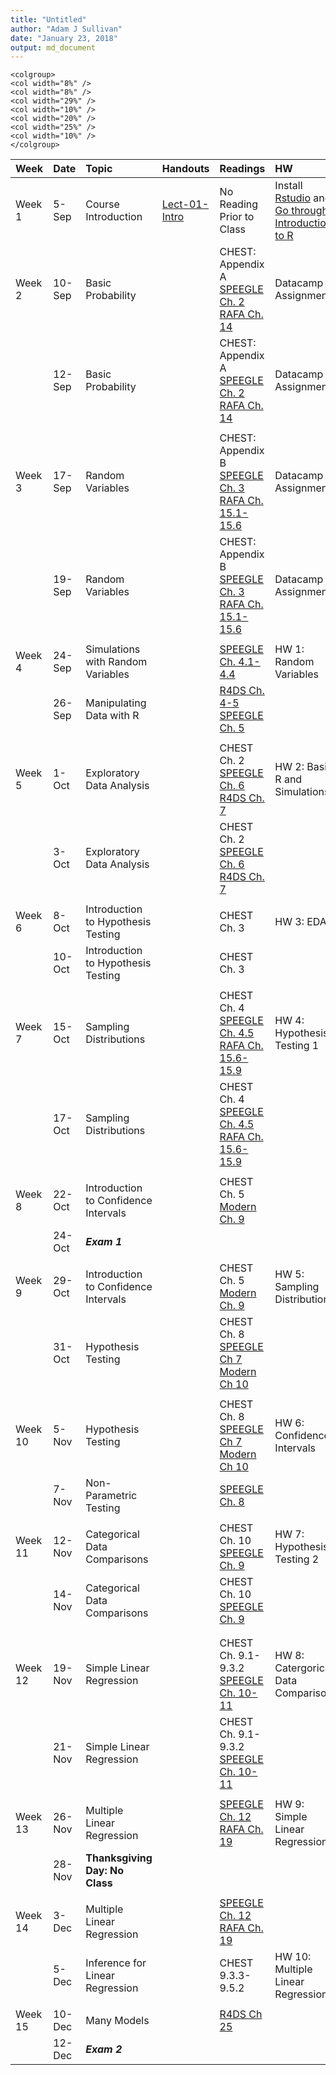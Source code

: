 ```yaml
---
title: "Untitled"
author: "Adam J Sullivan"
date: "January 23, 2018"
output: md_document
---
```


```
<colgroup>
<col width="8%" />
<col width="8%" />
<col width="29%" />
<col width="10%" />
<col width="20%" />
<col width="25%" />
<col width="10%" />
</colgroup>
```




|Week    |Date   |Topic                                |Handouts                                     |Readings                                                                                                                                                                                                  |HW                                                                                                                                                            |
|:-------|:------|:------------------------------------|:--------------------------------------------|:---------------------------------------------------------------------------------------------------------------------------------------------------------------------------------------------------------|:-------------------------------------------------------------------------------------------------------------------------------------------------------------|
|Week 1  |5-Sep  |Course Introduction                  |[Lect-01-Intro](../Notes/lect-01-intro.html) |No Reading Prior to Class                                                                                                                                                                                 |Install [Rstudio](https://www.rstudio.com/products/rstudio/download3/) and [Go through Introduction to R](https://php-1511-2511.github.io/Introduction-to-R/) |
|Week 2  |10-Sep |Basic Probability                    |                                             |CHEST: Appendix A [SPEEGLE Ch. 2](https://bookdown.org/speegled/foundations-of-statistics/prob.html)  [RAFA Ch. 14](https://rafalab.github.io/dsbook/probability.html)                                    |Datacamp Assignment                                                                                                                                           |
|        |12-Sep |Basic Probability                    |                                             |CHEST: Appendix A [SPEEGLE Ch. 2](https://bookdown.org/speegled/foundations-of-statistics/prob.html)  [RAFA Ch. 14](https://rafalab.github.io/dsbook/probability.html)                                    |Datacamp Assignment                                                                                                                                           |
|        |       |                                     |                                             |                                                                                                                                                                                                          |                                                                                                                                                              |
|Week 3  |17-Sep |Random Variables                     |                                             |CHEST: Appendix B [SPEEGLE Ch. 3](https://bookdown.org/speegled/foundations-of-statistics/random-variables.html) [RAFA Ch. 15.1-15.6](https://rafalab.github.io/dsbook/random-variables.html)             |Datacamp Assignment                                                                                                                                           |
|        |19-Sep |Random Variables                     |                                             |CHEST: Appendix B [SPEEGLE Ch. 3](https://bookdown.org/speegled/foundations-of-statistics/random-variables.html) [RAFA Ch. 15.1-15.6](https://rafalab.github.io/dsbook/random-variables.html)             |Datacamp Assignment                                                                                                                                           |
|        |       |                                     |                                             |                                                                                                                                                                                                          |                                                                                                                                                              |
|Week 4  |24-Sep |Simulations with Random Variables    |                                             |[SPEEGLE Ch.  4.1-4.4](https://bookdown.org/speegled/foundations-of-statistics/simulation-of-random-variables.html)                                                                                       |HW 1: Random Variables                                                                                                                                        |
|        |26-Sep |Manipulating Data with R             |                                             |[R4DS Ch. 4-5](https://r4ds.had.co.nz/workflow-basics.html) [SPEEGLE Ch. 5](https://bookdown.org/speegled/foundations-of-statistics/data-manipulation.html)                                               |                                                                                                                                                              |
|        |       |                                     |                                             |                                                                                                                                                                                                          |                                                                                                                                                              |
|Week 5  |1-Oct  |Exploratory Data Analysis            |                                             |CHEST Ch. 2 [SPEEGLE Ch. 6](https://bookdown.org/speegled/foundations-of-statistics/ggplot-and-descriptive-statistics.html) [R4DS Ch. 7](https://r4ds.had.co.nz/exploratory-data-analysis.html)           |HW 2: Basic R and Simulations                                                                                                                                 |
|        |3-Oct  |Exploratory Data Analysis            |                                             |CHEST Ch. 2 [SPEEGLE Ch. 6](https://bookdown.org/speegled/foundations-of-statistics/ggplot-and-descriptive-statistics.html) [R4DS Ch. 7](https://r4ds.had.co.nz/exploratory-data-analysis.html)           |                                                                                                                                                              |
|        |       |                                     |                                             |                                                                                                                                                                                                          |                                                                                                                                                              |
|Week 6  |8-Oct  |Introduction to Hypothesis Testing   |                                             |CHEST Ch. 3                                                                                                                                                                                               |HW 3: EDA                                                                                                                                                     |
|        |10-Oct |Introduction to Hypothesis Testing   |                                             |CHEST Ch. 3                                                                                                                                                                                               |                                                                                                                                                              |
|        |       |                                     |                                             |                                                                                                                                                                                                          |                                                                                                                                                              |
|Week 7  |15-Oct |Sampling Distributions               |                                             |CHEST Ch. 4  [SPEEGLE Ch.  4.5](https://bookdown.org/speegled/foundations-of-statistics/simulation-of-random-variables.html) [RAFA Ch. 15.6-15.9](https://rafalab.github.io/dsbook/random-variables.html) |HW 4: Hypothesis Testing 1                                                                                                                                    |
|        |17-Oct |Sampling Distributions               |                                             |CHEST Ch. 4  [SPEEGLE Ch.  4.5](https://bookdown.org/speegled/foundations-of-statistics/simulation-of-random-variables.html) [RAFA Ch. 15.6-15.9](https://rafalab.github.io/dsbook/random-variables.html) |                                                                                                                                                              |
|        |       |                                     |                                             |                                                                                                                                                                                                          |                                                                                                                                                              |
|Week 8  |22-Oct |Introduction to Confidence Intervals |                                             |CHEST Ch. 5 [Modern Ch. 9](https://moderndive.com/9-confidence-intervals.html)                                                                                                                            |                                                                                                                                                              |
|        |24-Oct |***Exam 1***                         |                                             |                                                                                                                                                                                                          |                                                                                                                                                              |
|        |       |                                     |                                             |                                                                                                                                                                                                          |                                                                                                                                                              |
|Week 9  |29-Oct |Introduction to Confidence Intervals |                                             |CHEST Ch. 5 [Modern Ch. 9](https://moderndive.com/9-confidence-intervals.html)                                                                                                                            |HW 5: Sampling Distributions                                                                                                                                  |
|        |31-Oct |Hypothesis Testing                   |                                             |CHEST Ch. 8 [SPEEGLE Ch 7](https://bookdown.org/speegled/foundations-of-statistics/HTCI.html) [Modern Ch 10](https://moderndive.com/10-hypothesis-testing.html)                                           |                                                                                                                                                              |
|        |       |                                     |                                             |                                                                                                                                                                                                          |                                                                                                                                                              |
|Week 10 |5-Nov  |Hypothesis Testing                   |                                             |CHEST Ch. 8 [SPEEGLE Ch 7](https://bookdown.org/speegled/foundations-of-statistics/HTCI.html) [Modern Ch 10](https://moderndive.com/10-hypothesis-testing.html)                                           |HW 6: Confidence Intervals                                                                                                                                    |
|        |7-Nov  |Non-Parametric Testing               |                                             |[SPEEGLE Ch. 8](https://bookdown.org/speegled/foundations-of-statistics/RBT.html)                                                                                                                         |                                                                                                                                                              |
|        |       |                                     |                                             |                                                                                                                                                                                                          |                                                                                                                                                              |
|Week 11 |12-Nov |Categorical Data Comparisons         |                                             |CHEST Ch. 10 [SPEEGLE Ch. 9](https://bookdown.org/speegled/foundations-of-statistics/tabular-data.html)                                                                                                   |HW 7: Hypothesis Testing 2                                                                                                                                    |
|        |14-Nov |Categorical Data Comparisons         |                                             |CHEST Ch. 10 [SPEEGLE Ch. 9](https://bookdown.org/speegled/foundations-of-statistics/tabular-data.html)                                                                                                   |                                                                                                                                                              |
|        |       |                                     |                                             |                                                                                                                                                                                                          |                                                                                                                                                              |
|        |       |                                     |                                             |                                                                                                                                                                                                          |                                                                                                                                                              |
|Week 12 |19-Nov |Simple Linear Regression             |                                             |CHEST Ch. 9.1-9.3.2 [SPEEGLE Ch. 10-11](https://bookdown.org/speegled/foundations-of-statistics/SimpleReg.html)                                                                                           |HW 8: Catergorical Data Comparisons                                                                                                                           |
|        |21-Nov |Simple Linear Regression             |                                             |CHEST Ch. 9.1-9.3.2 [SPEEGLE Ch. 10-11](https://bookdown.org/speegled/foundations-of-statistics/SimpleReg.html)                                                                                           |                                                                                                                                                              |
|        |       |                                     |                                             |                                                                                                                                                                                                          |                                                                                                                                                              |
|Week 13 |26-Nov |Multiple Linear Regression           |                                             |[SPEEGLE Ch. 12](https://bookdown.org/speegled/foundations-of-statistics/multiple-regression.html) [RAFA Ch. 19](https://rafalab.github.io/dsbook/linear-models.html)                                     |HW 9: Simple Linear Regression                                                                                                                                |
|        |28-Nov |**Thanksgiving Day: No Class**       |                                             |                                                                                                                                                                                                          |                                                                                                                                                              |
|        |       |                                     |                                             |                                                                                                                                                                                                          |                                                                                                                                                              |
|Week 14 |3-Dec  |Multiple Linear Regression           |                                             |[SPEEGLE Ch. 12](https://bookdown.org/speegled/foundations-of-statistics/multiple-regression.html) [RAFA Ch. 19](https://rafalab.github.io/dsbook/linear-models.html)                                     |                                                                                                                                                              |
|        |5-Dec  |Inference for Linear Regression      |                                             |CHEST 9.3.3-9.5.2                                                                                                                                                                                         |HW 10: Multiple Linear Regression                                                                                                                             |
|        |       |                                     |                                             |                                                                                                                                                                                                          |                                                                                                                                                              |
|Week 15 |10-Dec |Many Models                          |                                             |[R4DS Ch 25](https://r4ds.had.co.nz/many-models.html)                                                                                                                                                     |                                                                                                                                                              |
|        |12-Dec |***Exam 2***                         |                                             |                                                                                                                                                                                                          |                                                                                                                                                              |

